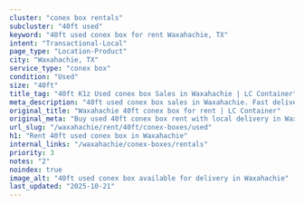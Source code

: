 ```yaml
---
cluster: "conex box rentals"
subcluster: "40ft used"
keyword: "40ft used conex box for rent Waxahachie, TX"
intent: "Transactional-Local"
page_type: "Location-Product"
city: "Waxahachie, TX"
service_type: "conex box"
condition: "Used"
size: "40ft"
title_tag: "40ft K1z Used conex box Sales in Waxahachie | LC Container"
meta_description: "40ft used conex box sales in Waxahachie. Fast delivery, competitive pricing. Serving conex boxes area. Quote ID: UZ6. Call (214) 524-4168 for your free quote today."
original_title: "Waxahachie 40ft conex box for rent | LC Container"
original_meta: "Buy used 40ft conex box rent with local delivery in Waxahachie, TX. LC Container — local Since 2003. Request a fast quote today."
url_slug: "/waxahachie/rent/40ft/conex-boxes/used"
h1: "Rent 40ft used conex box in Waxahachie"
internal_links: "/waxahachie/conex-boxes/rentals"
priority: 3
notes: "2"
noindex: true
image_alt: "40ft used conex box available for delivery in Waxahachie"
last_updated: "2025-10-21"
---
```


<!-- TODO: Add unique city/inventory copy, images, and internal links here. -->
